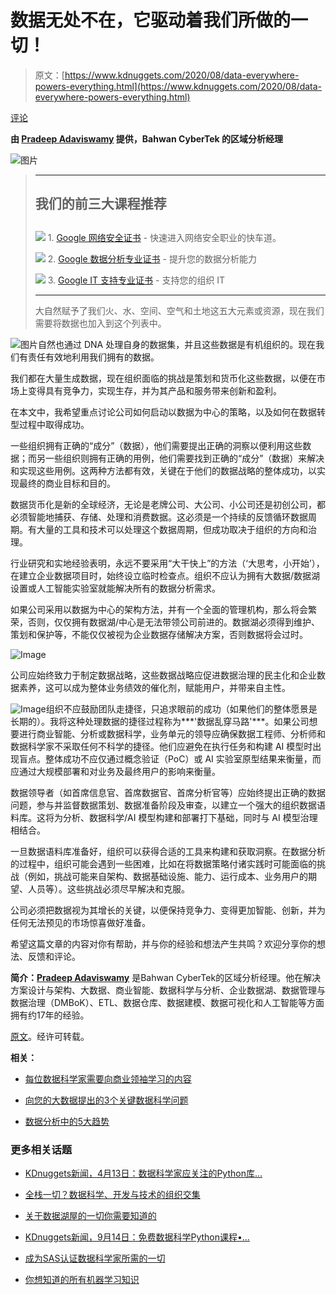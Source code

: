 # 数据无处不在，它驱动着我们所做的一切！

> 原文：[https://www.kdnuggets.com/2020/08/data-everywhere-powers-everything.html](https://www.kdnuggets.com/2020/08/data-everywhere-powers-everything.html)

[评论](#comments)

**由 [Pradeep Adaviswamy](https://www.linkedin.com/in/pradeepadaviswamy/) 提供，Bahwan CyberTek 的区域分析经理**

![图片](../Images/c8ff7e719f2b6a0a790e56639c5dd6f2.png)

> * * *
> 
> ## 我们的前三大课程推荐
> ## 
> ![](../Images/0244c01ba9267c002ef39d4907e0b8fb.png) 1\. [Google 网络安全证书](https://www.kdnuggets.com/google-cybersecurity) - 快速进入网络安全职业的快车道。
> 
> ![](../Images/e225c49c3c91745821c8c0368bf04711.png) 2\. [Google 数据分析专业证书](https://www.kdnuggets.com/google-data-analytics) - 提升您的数据分析能力
> 
> ![](../Images/0244c01ba9267c002ef39d4907e0b8fb.png) 3\. [Google IT 支持专业证书](https://www.kdnuggets.com/google-itsupport) - 支持您的组织 IT
> 
> * * *
> 
> 大自然赋予了我们火、水、空间、空气和土地这五大元素或资源，现在我们需要将数据也加入到这个列表中。

![图片](../Images/f4eee791ff5feedfa312fc34b13d4f6a.png)自然也通过 DNA 处理自身的数据集，并且这些数据是有机组织的。现在我们有责任有效地利用我们拥有的数据。

我们都在大量生成数据，现在组织面临的挑战是策划和货币化这些数据，以便在市场上变得具有竞争力，实现生存，并为其产品和服务带来创新和盈利。

在本文中，我希望重点讨论公司如何启动以数据为中心的策略，以及如何在数据转型过程中取得成功。

一些组织拥有正确的“成分”（数据），他们需要提出正确的洞察以便利用这些数据；而另一些组织则拥有正确的用例，他们需要找到正确的“成分”（数据）来解决和实现这些用例。这两种方法都有效，关键在于他们的数据战略的整体成功，以实现最终的商业目标和目的。

数据货币化是新的全球经济，无论是老牌公司、大公司、小公司还是初创公司，都必须智能地捕获、存储、处理和消费数据。这必须是一个持续的反馈循环数据周期。有大量的工具和技术可以处理这个数据周期，但成功取决于组织的方向和治理。

行业研究和实地经验表明，永远不要采用“大干快上”的方法（‘大思考，小开始’），在建立企业数据项目时，始终设立临时检查点。组织不应认为拥有大数据/数据湖设置或人工智能实验室就能解决所有的数据分析需求。

如果公司采用以数据为中心的架构方法，并有一个全面的管理机构，那么将会繁荣，否则，仅仅拥有数据湖/中心是无法带领公司前进的。数据湖必须得到维护、策划和保护等，不能仅仅被视为企业数据存储解决方案，否则数据将会过时。

![Image](../Images/b8b7561b6050cb2563e6af3719bba0de.png)

公司应始终致力于制定数据战略，这些数据战略应促进数据治理的民主化和企业数据素养，这可以成为整体业务绩效的催化剂，赋能用户，并带来自主性。

![Image](../Images/a00b26a6460f749f16904734af46e2d9.png)组织不应鼓励团队走捷径，只追求眼前的成功（如果他们的整体愿景是长期的）。我将这种处理数据的捷径过程称为***'数据乱穿马路'***。如果公司想要进行商业智能、分析或数据科学，业务单元的领导应确保数据工程师、分析师和数据科学家不采取任何不科学的捷径。他们应避免在执行任务和构建 AI 模型时出现盲点。整体成功不应仅通过概念验证（PoC）或 AI 实验室原型结果来衡量，而应通过大规模部署和对业务及最终用户的影响来衡量。

数据领导者（如首席信息官、首席数据官、首席分析官等）应始终提出正确的数据问题，参与并监督数据策划、数据准备阶段及审查，以建立一个强大的组织数据语料库。这将为分析、数据科学/AI 模型构建和部署打下基础，同时与 AI 模型治理相结合。

一旦数据语料库准备好，组织可以获得合适的工具来构建和获取洞察。在数据分析的过程中，组织可能会遇到一些困难，比如在将数据策略付诸实践时可能面临的挑战（例如，挑战可能来自架构、数据基础设施、能力、运行成本、业务用户的期望、人员等）。这些挑战必须尽早解决和克服。

公司必须把数据视为其增长的关键，以便保持竞争力、变得更加智能、创新，并为任何无法预见的市场惊喜做好准备。

希望这篇文章的内容对你有帮助，并与你的经验和想法产生共鸣？欢迎分享你的想法、反馈和评论。

**简介：[Pradeep Adaviswamy](https://www.linkedin.com/in/pradeepadaviswamy/)** 是Bahwan CyberTek的区域分析经理。他在解决方案设计与架构、大数据、商业智能、数据科学与分析、企业数据湖、数据管理与数据治理（DMBoK）、ETL、数据仓库、数据建模、数据可视化和人工智能等方面拥有约17年的经验。

[原文](https://www.linkedin.com/pulse/data-everywhere-powers-everything-we-do-6th-element-adaviswamy/)。经许可转载。

**相关：**

+   [每位数据科学家需要向商业领袖学习的内容](/2020/07/data-scientist-learn-from-business-leaders.html)

+   [向您的大数据提出的3个关键数据科学问题](2020/06/3-key-data-science-questions.html)

+   [数据分析中的5大趋势](/2020/07/5-big-trends-data-analytics.html)

### 更多相关话题

+   [KDnuggets新闻，4月13日：数据科学家应关注的Python库…](https://www.kdnuggets.com/2022/n15.html)

+   [全栈一切？数据科学、开发与技术的组织交集](https://www.kdnuggets.com/2022/08/full-stack-everything-organizational-intersections-data-science-dev-tech.html)

+   [关于数据湖屋的一切你需要知道的](https://www.kdnuggets.com/2022/09/everything-need-know-data-lakehouses.html)

+   [KDnuggets新闻，9月14日：免费数据科学Python课程•…](https://www.kdnuggets.com/2022/n36.html)

+   [成为SAS认证数据科学家所需的一切](https://www.kdnuggets.com/2023/09/sas-everything-need-become-sas-certified-data-scientist)

+   [你想知道的所有机器学习知识](https://www.kdnuggets.com/2022/09/everything-youve-ever-wanted-to-know-about-machine-learning.html)
